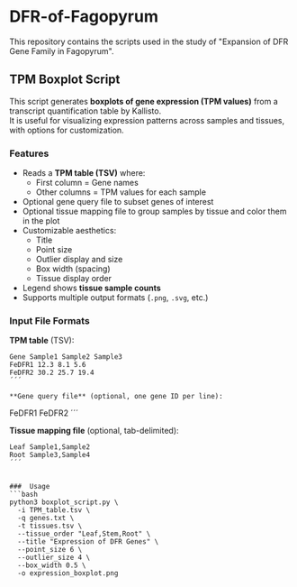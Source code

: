 # DFR-of-Fagopyrum
This repository contains the scripts used in the study of "Expansion of DFR Gene Family in Fagopyrum".

##  TPM Boxplot Script

This script generates **boxplots of gene expression (TPM values)** from a transcript quantification table by Kallisto.  
It is useful for visualizing expression patterns across samples and tissues, with options for customization.  

###  Features
- Reads a **TPM table (TSV)** where:  
  - First column = Gene names  
  - Other columns = TPM values for each sample  
- Optional gene query file to subset genes of interest  
- Optional tissue mapping file to group samples by tissue and color them in the plot  
- Customizable aesthetics:  
  - Title  
  - Point size  
  - Outlier display and size  
  - Box width (spacing)  
  - Tissue display order  
- Legend shows **tissue sample counts**  
- Supports multiple output formats (`.png`, `.svg`, etc.)  

###  Input File Formats
**TPM table** (TSV):

```
Gene Sample1 Sample2 Sample3
FeDFR1 12.3 8.1 5.6
FeDFR2 30.2 25.7 19.4
´´´

**Gene query file** (optional, one gene ID per line):

```
FeDFR1
FeDFR2
´´´


**Tissue mapping file** (optional, tab-delimited):

```
Leaf Sample1,Sample2
Root Sample3,Sample4
´´´


###  Usage
```bash
python3 boxplot_script.py \
  -i TPM_table.tsv \
  -q genes.txt \
  -t tissues.tsv \
  --tissue_order "Leaf,Stem,Root" \
  --title "Expression of DFR Genes" \
  --point_size 6 \
  --outlier_size 4 \
  --box_width 0.5 \
  -o expression_boxplot.png
